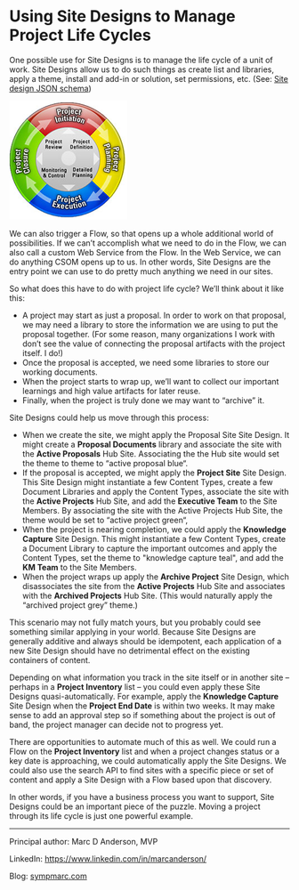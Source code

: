 # Using Site Designs to Manage Project Life Cycles

One possible use for Site Designs is to manage the life cycle of a unit of work. Site Designs allow us to do such things as create list and libraries, apply a theme, install and add-in or solution, set permissions, etc. (See: [Site design JSON schema](https://docs.microsoft.com/en-us/sharepoint/dev/declarative-customization/site-design-json-schema))

![Project Lifecycle](../../images/site-design-life-cycle/Project_Management_Lifecycle.jpg)

We can also trigger a Flow, so that opens up a whole additional world of possibilities. If we can’t accomplish what we need to do in the Flow, we can also call a custom Web Service from the Flow. In the Web Service, we can do anything CSOM opens up to us. In other words, Site Designs are the entry point we can use to do pretty much anything we need in our sites.

So what does this have to do with project life cycle? We’ll think about it like this:

* A project may start as just a proposal. In order to work on that proposal, we may need a library to store the information we are using to put the proposal together. (For some reason, many organizations I work with don’t see the value of connecting the proposal artifacts with the project itself. I do!)
* Once the proposal is accepted, we need some libraries to store our working documents.
* When the project starts to wrap up, we’ll want to collect our important learnings and high value artifacts for later reuse.
* Finally, when the project is truly done we may want to “archive” it.

Site Designs could help us move through this process:

* When we create the site, we might apply the Proposal Site Site Design. It might create a **Proposal Documents** library and associate the site with the **Active Proposals** Hub Site. Associating the the Hub site would set the theme to theme to “active proposal blue“.
* If the proposal is accepted, we might apply the **Project Site** Site Design. This Site Design might instantiate a few Content Types, create a few Document Libraries and apply the Content Types, associate the site with the **Active Projects** Hub Site, and add the **Executive Team** to the Site Members. By associating the site with the Active Projects Hub Site, the theme would be set to “active project green“,
* When the project is nearing completion, we could apply the **Knowledge Capture** Site Design. This might instantiate a few Content Types, create a Document Library to capture the important outcomes and apply the Content Types, set the theme to "knowledge capture teal", and add the **KM Team** to the Site Members.
* When the project wraps up apply the **Archive Project** Site Design, which disassociates the site from the **Active Projects** Hub Site and associates with the **Archived Projects** Hub Site. (This would naturally apply the “archived project grey” theme.)

This scenario may not fully match yours, but you probably could see something similar applying in your world. Because Site Designs are generally additive and always should be idempotent, each application of a new Site Design should have no detrimental effect on the existing containers of content.

Depending on what information you track in the site itself or in another site – perhaps in a **Project Inventory** list – you could even apply these Site Designs quasi-automatically. For example, apply the **Knowledge Capture** Site Design when the **Project End Date** is within two weeks. It may make sense to add an approval step so if something about the project is out of band, the project manager can decide not to progress yet.

There are opportunities to automate much of this as well. We could run a Flow on the **Project Inventory** list and when a project changes status or a key date is approaching, we could automatically apply the Site Designs. We could also use the search API to find sites with a specific piece or set of content and apply a Site Design with a Flow based upon that discovery.

In other words, if you have a business process you want to support, Site Designs could be an important piece of the puzzle. Moving a project through its life cycle is just one powerful example.

---

Principal author: Marc D Anderson, MVP

LinkedIn: https://www.linkedin.com/in/marcanderson/

Blog: [sympmarc.com](http://sympmarc.com)

